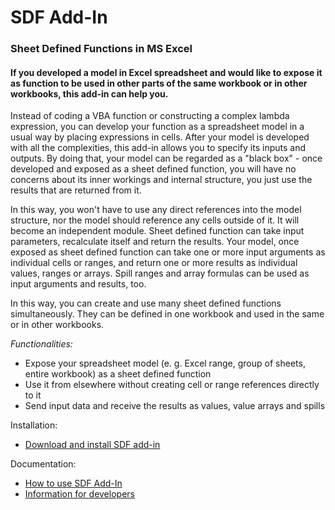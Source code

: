 # SDF Add-In

### Sheet Defined Functions in MS Excel

#### If you developed a model in Excel spreadsheet and would like to expose it as function to be used in other parts of the same workbook or in other workbooks, this add-in can help you. 

Instead of coding a VBA function or constructing a complex lambda expression, you can develop your function as a spreadsheet model in a usual way by placing expressions in cells. After your model is developed with all the complexities, this add-in allows you to specify its inputs and outputs. By doing that, your model can be regarded as a "black box" - once developed and exposed as a sheet defined function, you will have no concerns about its inner workings and internal structure, you just use the results that are returned from it. 

In this way, you won't have to use any direct references into the model structure, nor the model should reference any cells outside of it. It will become an independent module. Sheet defined function can take input parameters, recalculate itself and return the results. Your model, once exposed as sheet defined function can take one or more input arguments as individual cells or ranges, and return one or more results as individual values, ranges or arrays. Spill ranges and array formulas can be used as input arguments and results, too.

In this way, you can create and use many sheet defined functions simultaneously. They can be defined in one workbook and used in the same or in other workbooks. 

*Functionalities:*
* Expose your spreadsheet model (e. g. Excel range, group of sheets, entire workbook) as a sheet defined function
* Use it from elsewhere without creating cell or range references directly to it
* Send input data and receive the results as values, value arrays and spills

Installation:
* [Download and install SDF add-in](/docs/Install.md)

Documentation:
* [How to use SDF Add-In](/docs/Usage.md)
* [Information for developers](/docs/Developers.md)

